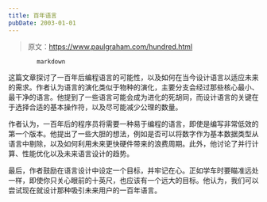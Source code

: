 ```yaml
---
title: 百年语言
pubDate: 2003-01-01
---
```


> 原文：https://www.paulgraham.com/hundred.html 

            markdown
这篇文章探讨了一百年后编程语言的可能性，以及如何在当今设计语言以适应未来的需求。作者认为语言的演化类似于物种的演化，主要分支会经过那些核心最小、最干净的语言。他提到了一些语言可能会成为进化的死胡同，而设计语言的关键在于选择合适的基本操作符，以及尽可能减少公理的数量。

作者认为，一百年后的程序员将需要一种易于编程的语言，即使是编写非常低效的第一个版本。他提出了一些大胆的想法，例如是否可以将数字作为基本数据类型从语言中剔除，以及如何利用未来更快硬件带来的浪费周期。此外，他讨论了并行计算、性能优化以及未来语言设计的趋势。

最后，作者鼓励在语言设计中设定一个目标，并牢记在心。正如学车时要瞄准远处一样，即使你只关心眼前的十英尺，也应该有一个远大的目标。他认为，我们可以尝试现在就设计那种吸引未来用户的一百年语言。
